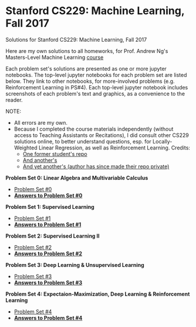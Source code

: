 # Stanford CS229: Machine Learning, Fall 2017
Solutions for Stanford CS229: Machine Learning, Fall 2017

Here are my own solutions to all homeworks, for Prof. Andrew Ng's Masters-Level Machine Learning [course](http://cs229.stanford.edu/)

Each problem set's solutions are presented as one or more jupyter notebooks. The top-level jupyter notebooks for each problem set  are listed below. They link to other notebooks, for more-involved problems (e.g. Reinforcement Learning in PS#4). Each top-level jupyter notebook includes screenshots of each problem's text and graphics, as a convenience to the reader.

NOTE: 
- All errors are my own.
- Because I completed the course materials independently (without access to Teaching Assistants or Recitations), I did consult other CS229 solutions online, to better understand questions, esp. for Locally-Weighted Linear Regression, as well as Reinforcement Learning. 
Credits: 
  - [One former student's repo](https://github.com/ccombier/stanford-CS229/)
  - [And another's](https://github.com/zyxue/stanford-cs229)
  - [And yet another's (author has since made their repo private)](https://github.com/s-ai-kia/CS229_ML)

**Problem Set 0: Linear Algebra and Multivariable Calculus**
- [Problem Set #0](Problem%20Sets/ps0/ps0.pdf)
- **[Answers to Problem Set #0](https://nbviewer.jupyter.org/github/Wangitnator/cs229/blob/master/Problem%20Sets/ps0/ps0.ipynb?flush_cache=true)**

**Problem Set 1: Supervised Learning**
- [Problem Set #1](Problem%20Sets/ps1/ps1.pdf)
- **[Answers to Problem Set #1](https://nbviewer.jupyter.org/github/Wangitnator/cs229/blob/master/Problem%20Sets/ps1/ps1.ipynb)**

**Problem Set 2: Supervised Learning II**
- [Problem Set #2](Problem%20Sets/ps2/ps2.pdf)
- **[Answers to Problem Set #2](https://nbviewer.jupyter.org/github/Wangitnator/cs229/blob/master/Problem%20Sets/ps2/ps2.ipynb)**

**Problem Set 3: Deep Learning & Unsupervised Learning**
- [Problem Set #3](Problem%20Sets/ps3/ps3.pdf)
- **[Answers to Problem Set #3](https://nbviewer.jupyter.org/github/Wangitnator/cs229/blob/master/Problem%20Sets/ps3/ps3.ipynb)**

**Problem Set 4: Expectaion-Maximization, Deep Learning & Reinforcement Learning**
- [Problem Set #4](Problem%20Sets/ps4/ps4.pdf)
- **[Answers to Problem Set #4](https://nbviewer.jupyter.org/github/Wangitnator/cs229/blob/master/Problem%20Sets/ps4/ps4.ipynb)**
